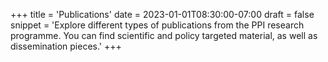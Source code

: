 +++
title = 'Publications'
date = 2023-01-01T08:30:00-07:00
draft = false
snippet = 'Explore different types of publications from the PPI research programme. You can find scientific and policy targeted material, as well as dissemination pieces.'
+++

